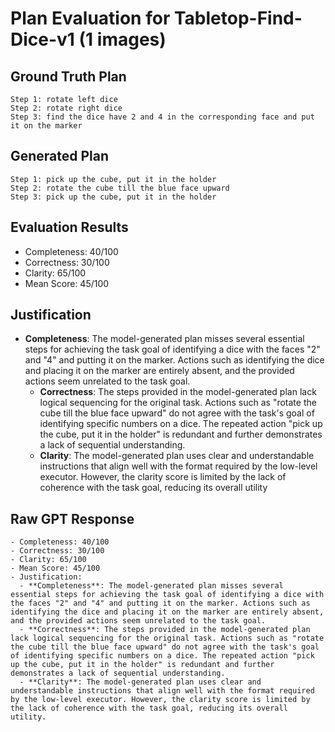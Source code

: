 # Plan Evaluation for Tabletop-Find-Dice-v1 (1 images)

## Ground Truth Plan
```
Step 1: rotate left dice
Step 2: rotate right dice
Step 3: find the dice have 2 and 4 in the corresponding face and put it on the marker
```

## Generated Plan
```
Step 1: pick up the cube, put it in the holder
Step 2: rotate the cube till the blue face upward
Step 3: pick up the cube, put it in the holder
```

## Evaluation Results
- Completeness: 40/100
- Correctness: 30/100
- Clarity: 65/100
- Mean Score: 45/100

## Justification
- **Completeness**: The model-generated plan misses several essential steps for achieving the task goal of identifying a dice with the faces "2" and "4" and putting it on the marker. Actions such as identifying the dice and placing it on the marker are entirely absent, and the provided actions seem unrelated to the task goal.  
  - **Correctness**: The steps provided in the model-generated plan lack logical sequencing for the original task. Actions such as "rotate the cube till the blue face upward" do not agree with the task's goal of identifying specific numbers on a dice. The repeated action "pick up the cube, put it in the holder" is redundant and further demonstrates a lack of sequential understanding.  
  - **Clarity**: The model-generated plan uses clear and understandable instructions that align well with the format required by the low-level executor. However, the clarity score is limited by the lack of coherence with the task goal, reducing its overall utility

## Raw GPT Response
```
- Completeness: 40/100  
- Correctness: 30/100  
- Clarity: 65/100  
- Mean Score: 45/100  
- Justification:  
  - **Completeness**: The model-generated plan misses several essential steps for achieving the task goal of identifying a dice with the faces "2" and "4" and putting it on the marker. Actions such as identifying the dice and placing it on the marker are entirely absent, and the provided actions seem unrelated to the task goal.  
  - **Correctness**: The steps provided in the model-generated plan lack logical sequencing for the original task. Actions such as "rotate the cube till the blue face upward" do not agree with the task's goal of identifying specific numbers on a dice. The repeated action "pick up the cube, put it in the holder" is redundant and further demonstrates a lack of sequential understanding.  
  - **Clarity**: The model-generated plan uses clear and understandable instructions that align well with the format required by the low-level executor. However, the clarity score is limited by the lack of coherence with the task goal, reducing its overall utility.  

```
